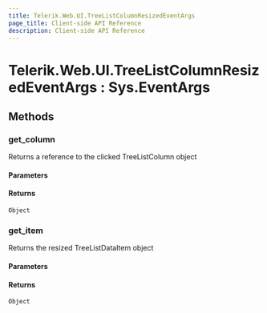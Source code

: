 ```yaml
---
title: Telerik.Web.UI.TreeListColumnResizedEventArgs
page_title: Client-side API Reference
description: Client-side API Reference
---
```


# Telerik.Web.UI.TreeListColumnResizedEventArgs : Sys.EventArgs

## Methods

### get_column

Returns a reference to the clicked TreeListColumn object

#### Parameters

#### Returns

`Object`

### get_item

Returns the resized TreeListDataItem object 

#### Parameters

#### Returns

`Object`
